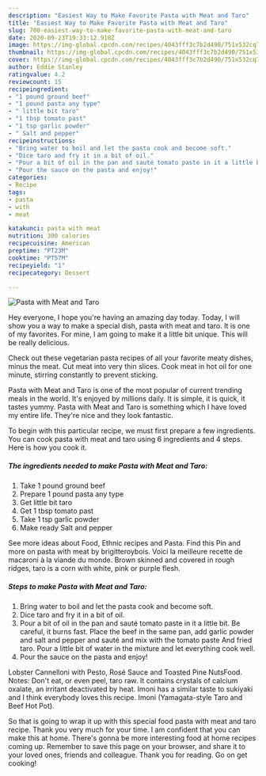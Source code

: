 ```yaml
---
description: "Easiest Way to Make Favorite Pasta with Meat and Taro"
title: "Easiest Way to Make Favorite Pasta with Meat and Taro"
slug: 700-easiest-way-to-make-favorite-pasta-with-meat-and-taro
date: 2020-09-23T19:33:12.910Z
image: https://img-global.cpcdn.com/recipes/4043fff3c7b2d490/751x532cq70/pasta-with-meat-and-taro-recipe-main-photo.jpg
thumbnail: https://img-global.cpcdn.com/recipes/4043fff3c7b2d490/751x532cq70/pasta-with-meat-and-taro-recipe-main-photo.jpg
cover: https://img-global.cpcdn.com/recipes/4043fff3c7b2d490/751x532cq70/pasta-with-meat-and-taro-recipe-main-photo.jpg
author: Eddie Stanley
ratingvalue: 4.2
reviewcount: 15
recipeingredient:
- "1 pound ground beef"
- "1 pound pasta any type"
- " little bit taro"
- "1 tbsp tomato past"
- "1 tsp garlic powder"
- " Salt and pepper"
recipeinstructions:
- "Bring water to boil and let the pasta cook and become soft."
- "Dice taro and fry it in a bit of oil."
- "Pour a bit of oil in the pan and sauté tomato paste in it a little bit. Be careful, it burns fast. Place the beef in the same pan, add garlic powder and salt and pepper and sauté and mix with the tomato paste And fried taro. Pour a little bit of water in the mixture and let everything cook well."
- "Pour the sauce on the pasta and enjoy!"
categories:
- Recipe
tags:
- pasta
- with
- meat

katakunci: pasta with meat 
nutrition: 300 calories
recipecuisine: American
preptime: "PT23M"
cooktime: "PT57M"
recipeyield: "1"
recipecategory: Dessert

---
```



![Pasta with Meat and Taro](https://img-global.cpcdn.com/recipes/4043fff3c7b2d490/751x532cq70/pasta-with-meat-and-taro-recipe-main-photo.jpg)

Hey everyone, I hope you're having an amazing day today. Today, I will show you a way to make a special dish, pasta with meat and taro. It is one of my favorites. For mine, I am going to make it a little bit unique. This will be really delicious.

Check out these vegetarian pasta recipes of all your favorite meaty dishes, minus the meat. Cut meat into very thin slices. Cook meat in hot oil for one minute, stirring constantly to prevent sticking.

Pasta with Meat and Taro is one of the most popular of current trending meals in the world. It's enjoyed by millions daily. It is simple, it is quick, it tastes yummy. Pasta with Meat and Taro is something which I have loved my entire life. They're nice and they look fantastic.


To begin with this particular recipe, we must first prepare a few ingredients. You can cook pasta with meat and taro using 6 ingredients and 4 steps. Here is how you cook it.

<!--inarticleads1-->

##### The ingredients needed to make Pasta with Meat and Taro:

1. Take 1 pound ground beef
1. Prepare 1 pound pasta any type
1. Get  little bit taro
1. Get 1 tbsp tomato past
1. Take 1 tsp garlic powder
1. Make ready  Salt and pepper


See more ideas about Food, Ethnic recipes and Pasta. Find this Pin and more on pasta with meat by brigitteroybois. Voici la meilleure recette de macaroni à la viande du monde. Brown skinned and covered in rough ridges, taro is a corn with white, pink or purple flesh. 

<!--inarticleads2-->

##### Steps to make Pasta with Meat and Taro:

1. Bring water to boil and let the pasta cook and become soft.
1. Dice taro and fry it in a bit of oil.
1. Pour a bit of oil in the pan and sauté tomato paste in it a little bit. Be careful, it burns fast. Place the beef in the same pan, add garlic powder and salt and pepper and sauté and mix with the tomato paste And fried taro. Pour a little bit of water in the mixture and let everything cook well.
1. Pour the sauce on the pasta and enjoy!


Lobster Cannelloni with Pesto, Rosé Sauce and Toasted Pine NutsFood. Notes: Don&#39;t eat, or even peel, taro raw. It contains crystals of calcium oxalate, an irritant deactivated by heat. Imoni has a similar taste to sukiyaki and I think everybody loves this recipe. Imoni (Yamagata-style Taro and Beef Hot Pot). 

So that is going to wrap it up with this special food pasta with meat and taro recipe. Thank you very much for your time. I am confident that you can make this at home. There's gonna be more interesting food at home recipes coming up. Remember to save this page on your browser, and share it to your loved ones, friends and colleague. Thank you for reading. Go on get cooking!
